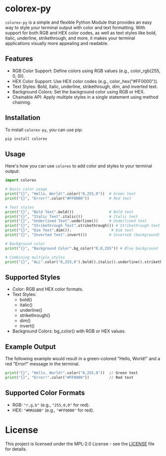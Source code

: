 # colorex-py

`colorex-py` is a simple and flexible Python Module that provides an easy way to style your terminal output with color and text formatting. With support for both RGB and HEX color codes, as well as text styles like bold, italic, underline, strikethrough, and more, it makes your terminal applications visually more appealing and readable.

## Features
* RGB Color Support: Define colors using RGB values (e.g., color_rgb(255, 0, 0)).
* HEX Color Support: Use HEX color codes (e.g., color_hex("#FF0000")).
* Text Styles: Bold, italic, underline, strikethrough, dim, and inverted text.
* Background Colors: Set the background color using RGB or HEX.
* Chainable API: Apply multiple styles in a single statement using method chaining.

## Installation

To install `colorex-py`, you can use pip:

```bash
pip install colorex
```

## Usage
Here's how you can use `colorex` to add color and styles to your terminal output:

```python
import colorex

# Basic color usage
print("{}", "Hello, World!".color("0,255,0"))  # Green text
print("{}", "Error!".color("#FF0000"))         # Red text

# Text styles
print("{}", "Bold Text".bold())                # Bold text
print("{}", "Italic Text".italic())            # Italic text
print("{}", "Underlined Text".underline())     # Underlined text
print("{}", "Strikethrough Text".strikethrough()) # Strikethrough text
print("{}", "Dim Text".dim());                  # Dim text
print("{}", "Inverted Text".invert())          # Inverted (background) text

# Background color
print("{}", "Background Color".bg_color("0,0,255")) # Blue background

# Combining multiple styles
print("{}", "ALL".color("0,255,0").bold().italic().underline().strikethrough().dim().invert().bg_color("0,0,255")) # All styles
```

## Supported Styles

* Color: RGB and HEX color formats.
* Text Styles:
    * bold()
    * italic()
    * underline()
    * strikethrough()
    * dim()
    * invert()
* Background Colors: bg_color() with RGB or HEX values.

## Example Output
The following example would result in a green-colored "Hello, World!" and a red "Error!" message in the terminal.

```python
print("{}", "Hello, World!".color("0,255,0"))  // Green text
print("{}", "Error!".color("#FF0000"))         // Red text
```

## Supported Color Formats
* RGB: `"r,g,b"` (e.g., `"255,0,0"` for red).
* HEX: `"#RRGGBB"` (e.g., `"#FF0000"` for red).

# License
This project is licensed under the MPL-2.0 License - see the [LICENSE](LICENSE) file for details.